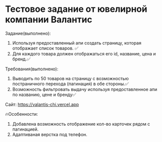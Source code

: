 # Тестовое задание от ювелирной компании Валантис 

Задание(выполнено):
1. Используя предоставленный апи создать страницу, которая отображает список товаров. ✅
2. Для каждого товара должен отображаться его id, название, цена и бренд.✅

Требования(выполнено):
1. Выводить по 50 товаров на страницу с возможностью постраничного перехода (пагинация) в обе стороны.✅
2. Возможность фильтровать выдачу используя предоставленное апи по названию, цене и бренду✅

Сайт: https://valantis-chi.vercel.app


🔥Особенности:
1. Добавлена возможность отображение кол-во карточек рядом с пагинацией. 
2. Адаптиваная верстка под телефон.
